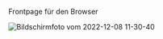 Frontpage für den Browser

![Bildschirmfoto vom 2022-12-08 11-30-40](https://user-images.githubusercontent.com/84669111/206424264-31eaec4d-79cd-4a92-a2ad-3e62e6546dcd.png)

